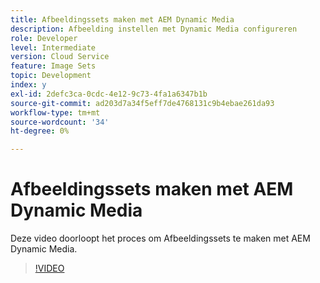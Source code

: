 ```yaml
---
title: Afbeeldingssets maken met AEM Dynamic Media
description: Afbeelding instellen met Dynamic Media configureren
role: Developer
level: Intermediate
version: Cloud Service
feature: Image Sets
topic: Development
index: y
exl-id: 2defc3ca-0cdc-4e12-9c73-4fa1a6347b1b
source-git-commit: ad203d7a34f5eff7de4768131c9b4ebae261da93
workflow-type: tm+mt
source-wordcount: '34'
ht-degree: 0%

---
```


# Afbeeldingssets maken met AEM Dynamic Media

Deze video doorloopt het proces om Afbeeldingssets te maken met AEM Dynamic Media.

>[!VIDEO](https://video.tv.adobe.com/v/335581?quality=9&learn=on)
